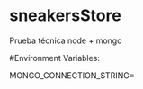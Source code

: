 # sneakersStore
Prueba técnica node + mongo

#Environment Variables:

MONGO_CONNECTION_STRING=<Conection string to connect with database>
